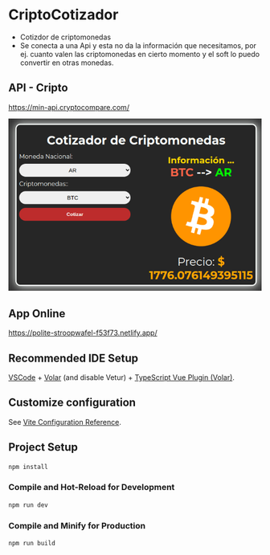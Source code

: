 # CriptoCotizador
- Cotizdor de criptomonedas
- Se conecta a una Api y esta no da la información que necesitamos, por ej. cuanto valen las criptomonedas en cierto momento y el soft lo puedo convertir en otras monedas.

## API - Cripto
https://min-api.cryptocompare.com/

![App](https://github.com/kekosoftware/vue3-criptocotizador/blob/main/public/app.png "App")

## App Online
https://polite-stroopwafel-f53f73.netlify.app/

## Recommended IDE Setup

[VSCode](https://code.visualstudio.com/) + [Volar](https://marketplace.visualstudio.com/items?itemName=Vue.volar) (and disable Vetur) + [TypeScript Vue Plugin (Volar)](https://marketplace.visualstudio.com/items?itemName=Vue.vscode-typescript-vue-plugin).

## Customize configuration

See [Vite Configuration Reference](https://vitejs.dev/config/).

## Project Setup

```sh
npm install
```

### Compile and Hot-Reload for Development

```sh
npm run dev
```

### Compile and Minify for Production

```sh
npm run build
```
